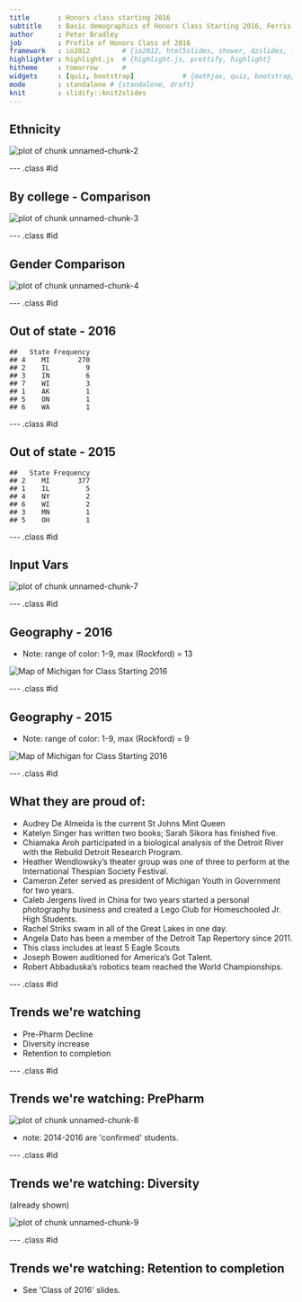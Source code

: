 ```yaml
---
title       : Honors class starting 2016
subtitle    : Basic demographics of Honors Class Starting 2016, Ferris State University
author      : Peter Bradley
job         : Profile of Honors Class of 2016
framework   : io2012        # {io2012, html5slides, shower, dzslides, ...}
highlighter : highlight.js  # {highlight.js, prettify, highlight}
hitheme     : tomorrow      # 
widgets     : [quiz, bootstrap]            # {mathjax, quiz, bootstrap}
mode        : standalone # {standalone, draft}
knit        : slidify::knit2slides
---
```




## Ethnicity

![plot of chunk unnamed-chunk-2](assets/fig/unnamed-chunk-2-1.png)

--- .class #id

## By college - Comparison

![plot of chunk unnamed-chunk-3](assets/fig/unnamed-chunk-3-1.png)

--- .class #id

## Gender Comparison

![plot of chunk unnamed-chunk-4](assets/fig/unnamed-chunk-4-1.png)

--- .class #id

## Out of state - 2016


```
##   State Frequency
## 4    MI       270
## 2    IL         9
## 3    IN         6
## 7    WI         3
## 1    AK         1
## 5    ON         1
## 6    WA         1
```

--- .class #id

## Out of state - 2015


```
##   State Frequency
## 2    MI       377
## 1    IL         5
## 4    NY         2
## 6    WI         2
## 3    MN         1
## 5    OH         1
```

--- .class #id

## Input Vars
![plot of chunk unnamed-chunk-7](assets/fig/unnamed-chunk-7-1.png)

--- .class #id

## Geography - 2016

* Note: range of color: 1-9, max (Rockford) = 13

![Map of Michigan for Class Starting 2016](./Fall2016Map.png)

--- .class #id

## Geography - 2015

* Note: range of color: 1-9, max (Rockford) = 9

![Map of Michigan for Class Starting 2016](./Fall2015Map.png)

--- .class #id

## What they are proud of:

* Audrey De Almeida is the current St Johns Mint Queen
* Katelyn Singer has written two books; Sarah Sikora has finished five. 
* Chiamaka Aroh participated in a biological analysis of the Detroit River with the  Rebuild Detroit Research Program. 
* Heather Wendlowsky’s theater group was one of three to perform at the International Thespian Society Festival. 
* Cameron Zeter served as president of Michigan Youth in Government for two years. 
* Caleb Jergens lived in China for two years started a personal photography business and created a Lego Club for Homeschooled Jr. High Students. 
* Rachel Striks swam in all of the Great Lakes in one day. 
* Angela Dato has been a member of the Detroit Tap Repertory since 2011. 
* This class includes at least 5 Eagle Scouts
* Joseph Bowen auditioned for America’s Got Talent.
* Robert Abbaduska’s robotics team reached the World Championships. 

--- .class #id

## Trends we're watching

* Pre-Pharm Decline
* Diversity increase
* Retention to completion

--- .class #id

## Trends we're watching: PrePharm

![plot of chunk unnamed-chunk-8](assets/fig/unnamed-chunk-8-1.png)

* note: 2014-2016 are 'confirmed' students.

--- .class #id

## Trends we're watching: Diversity

(already shown)

![plot of chunk unnamed-chunk-9](assets/fig/unnamed-chunk-9-1.png)

--- .class #id

## Trends we're watching: Retention to completion

* See 'Class of 2016' slides.
